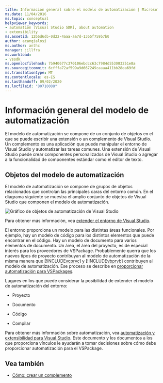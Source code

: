 ```yaml
---
title: Información general sobre el modelo de automatización | Microsoft Docs
ms.date: 11/04/2016
ms.topic: conceptual
helpviewer_keywords:
- automation [Visual Studio SDK], about automation
- extensibility
ms.assetid: 12b6d6db-0d22-4aaa-aa7d-1365f759b7b0
author: acangialosi
ms.author: anthc
manager: jillfra
ms.workload:
- vssdk
ms.openlocfilehash: 7b940677c370106ebdcc63c7984d553003251e8a
ms.sourcegitcommit: 6cfffa72af599a9d667249caaaa411bb28ea69fd
ms.translationtype: MT
ms.contentlocale: es-ES
ms.lasthandoff: 09/02/2020
ms.locfileid: "80710008"
---
```

# <a name="automation-model-overview"></a>Información general del modelo de automatización
El modelo de automatización se compone de un conjunto de objetos en el que se puede escribir una extensión o un complemento de Visual Studio. Un complemento es una aplicación que puede manipular el entorno de Visual Studio y automatizar las tareas comunes. Una extensión de Visual Studio puede crear componentes personalizados de Visual Studio o agregar a la funcionalidad de componentes estándar como el editor de texto.

## <a name="objects-in-the-automation-model"></a>Objetos del modelo de automatización
 El modelo de automatización se compone de grupos de objetos relacionados que controlan las principales caras del entorno común. En el diagrama siguiente se muestra el amplio conjunto de objetos de Visual Studio que componen el modelo de automatización.

 ![Gráfico de objetos de automatización de Visual Studio](../../extensibility/internals/media/vsvisualstudioautomationobjectchart.gif "vsVisualStudioAutomationObjectChart")

 Para obtener más información, vea [extender el entorno de Visual Studio](https://msdn.microsoft.com/Library/4173a963-7ac7-4966-9bb7-e28a9d9f6792).

 El entorno proporciona un modelo para las distintas áreas funcionales. Por ejemplo, hay un modelo de código para los distintos elementos que puede encontrar en el código. Hay un modelo de documento para varios elementos de documento. Un área, el área del proyecto, es de especial interés para los proveedores de VSPackage. Probablemente querrá que los nuevos tipos de proyecto contribuyan al modelo de automatización de la misma manera que [!INCLUDE[vcprvc](../../code-quality/includes/vcprvc_md.md)] y [!INCLUDE[vbprvb](../../code-quality/includes/vbprvb_md.md)] contribuyen al modelo de automatización. Ese proceso se describe en [proporcionar automatización para VSPackages](../../extensibility/internals/providing-automation-for-vspackages.md).

 Lugares en los que puede considerar la posibilidad de extender el modelo de automatización del entorno:

- Proyecto

- Documento

- Código

- Compilar

Para obtener más información sobre automatización, vea [automatización y extensibilidad para Visual Studio](/visualstudio/extensibility/extensibility-in-visual-studio?view=vs-2015). Este documento y los documentos a los que proporciona vínculos le ayudarán a tomar decisiones sobre cómo debe proporcionar automatización para el VSPackage.

## <a name="see-also"></a>Vea también
- [Cómo: crear un complemento](https://msdn.microsoft.com/Library/50be56d2-e3a5-4cd2-8569-2a0666b268ce)
